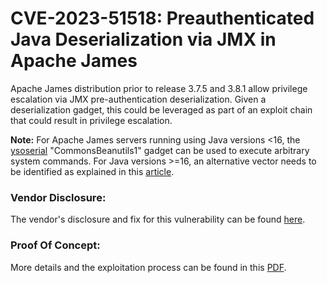 # CVE-2023-51518: Preauthenticated Java Deserialization via JMX in Apache James

Apache James distribution prior to release 3.7.5 and 3.8.1 allow privilege escalation via JMX pre-authentication deserialization. Given a deserialization gadget, this could be leveraged as part of an exploit chain that could result in privilege escalation.

<strong>Note:</strong> For Apache James servers running using Java versions <16, the [ysoserial](https://github.com/frohoff/ysoserial) "CommonsBeanutils1" gadget can be used to execute arbitrary system commands. For Java versions >=16, an alternative vector needs to be identified as explained in this [article](https://mogwailabs.de/en/blog/2023/04/look-mama-no-templatesimpl/).

### Vendor Disclosure:

The vendor's disclosure and fix for this vulnerability can be found [here](https://james.apache.org/server/feature-security.html).

### Proof Of Concept:

More details and the exploitation process can be found in this [PDF](https://github.com/mbadanoiu/CVE-2023-51518/blob/main/Apache%20James%20-%20CVE-2023-51518.pdf).
